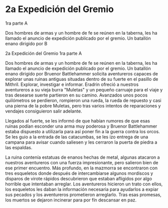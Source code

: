 # 2a Expedición del Gremio
1ra parte A

Dos hombres de armas y un hombre de fe se reúnen en la taberna, les ha llamado el anuncio de expedición publicado por el gremio. 
Un batallón enano dirigido por B

2a Expedición del Gremio
1ra parte A

Dos hombres de armas y un hombre de fe se reúnen en la taberna, les ha llamado el anuncio de expedición publicado por el gremio. 
Un batallón enano dirigido por Bruenor Battlehammer solicita aventureros capaces de explorar unas ruinas antiguas situadas dentro de su fuerte en el pasillo de Mithril. Explorar, investigar e informar.
Eradrin ofreció a nuestros aventureros a su vieja burra "Muletas" y un pequeño carruaje para el viaje y tras desearse suerte partieron en su camino. Avanzados unos pocos quilómetros se perdieron, rompieron una rueda, la rueda de repuesto y casi una pierna de la pobre Muletas, pero tras varios intentos de reparaciones y vendajes consiguieron salir adelante.

Llegados al fuerte, se les informó de que habían rumores de que esas ruinas podían esconder una arma muy poderosa y Bruenor Battlehammer estaba dispuesto a utilizarla para así poner fin a la guerra contra los orcos.
Se les guio a la entrada de las catacumbas, se les izo entrega de una campana para avisar cuando saliesen y les cerraron la puerta de piedra a las espaldas.

La ruina contenía estatuas de enanos hechas de metal, algunas atacaron a nuestros aventureros con una fuerza impresionante, pero salieron bien de ese primer encuentro. Más profundo, en la mazmorra se encontraron con tres esqueletos donde después de intercambiarse algunos mordiscos y disparos de virote rápidos descubrieron que estaban afligidos por algo horrible que intentaban arreglar. Los aventureros hicieron un trato con ellos, los esqueletos les daban la información necesaria para ayudarlos a expiar sus pecados y los aventureros prometieron arreglarlo. Tras esas promesas, los muertos se dejaron incinerar para por fín descansar en paz.

